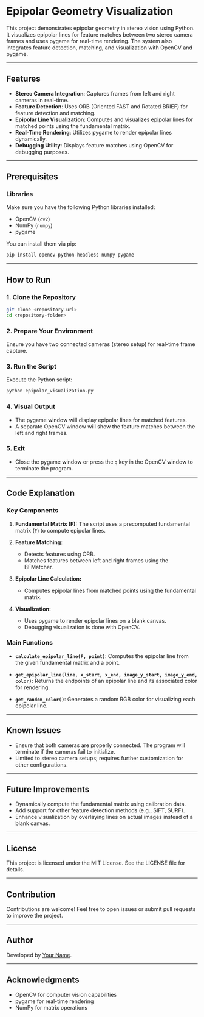 # Epipolar Geometry Visualization

This project demonstrates epipolar geometry in stereo vision using Python. It visualizes epipolar lines for feature matches between two stereo camera frames and uses pygame for real-time rendering. The system also integrates feature detection, matching, and visualization with OpenCV and pygame.

---

## Features

- **Stereo Camera Integration**: Captures frames from left and right cameras in real-time.
- **Feature Detection**: Uses ORB (Oriented FAST and Rotated BRIEF) for feature detection and matching.
- **Epipolar Line Visualization**: Computes and visualizes epipolar lines for matched points using the fundamental matrix.
- **Real-Time Rendering**: Utilizes pygame to render epipolar lines dynamically.
- **Debugging Utility**: Displays feature matches using OpenCV for debugging purposes.

---

## Prerequisites

### Libraries
Make sure you have the following Python libraries installed:

- OpenCV (`cv2`)
- NumPy (`numpy`)
- pygame

You can install them via pip:

```bash
pip install opencv-python-headless numpy pygame
```

---

## How to Run

### 1. Clone the Repository

```bash
git clone <repository-url>
cd <repository-folder>
```

### 2. Prepare Your Environment

Ensure you have two connected cameras (stereo setup) for real-time frame capture.

### 3. Run the Script

Execute the Python script:

```bash
python epipolar_visualization.py
```

### 4. Visual Output

- The pygame window will display epipolar lines for matched features.
- A separate OpenCV window will show the feature matches between the left and right frames.

### 5. Exit

- Close the pygame window or press the `q` key in the OpenCV window to terminate the program.

---

## Code Explanation

### Key Components

1. **Fundamental Matrix (F):**
   The script uses a precomputed fundamental matrix (`F`) to compute epipolar lines.

2. **Feature Matching:**
   - Detects features using ORB.
   - Matches features between left and right frames using the BFMatcher.

3. **Epipolar Line Calculation:**
   - Computes epipolar lines from matched points using the fundamental matrix.

4. **Visualization:**
   - Uses pygame to render epipolar lines on a blank canvas.
   - Debugging visualization is done with OpenCV.

### Main Functions

- **`calculate_epipolar_line(F, point)`**:
  Computes the epipolar line from the given fundamental matrix and a point.

- **`get_epipolar_line(line, x_start, x_end, image_y_start, image_y_end, color)`**:
  Returns the endpoints of an epipolar line and its associated color for rendering.

- **`get_random_color()`**:
  Generates a random RGB color for visualizing each epipolar line.

---

## Known Issues

- Ensure that both cameras are properly connected. The program will terminate if the cameras fail to initialize.
- Limited to stereo camera setups; requires further customization for other configurations.

---

## Future Improvements

- Dynamically compute the fundamental matrix using calibration data.
- Add support for other feature detection methods (e.g., SIFT, SURF).
- Enhance visualization by overlaying lines on actual images instead of a blank canvas.

---

## License

This project is licensed under the MIT License. See the LICENSE file for details.

---

## Contribution

Contributions are welcome! Feel free to open issues or submit pull requests to improve the project.

---

## Author

Developed by [Your Name](https://github.com/your-github-profile).

---

## Acknowledgments

- OpenCV for computer vision capabilities
- pygame for real-time rendering
- NumPy for matrix operations

